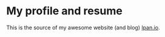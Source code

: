 # My profile and resume
This is the source of my awesome website (and blog) [lpan.io](http://lpan.io).
